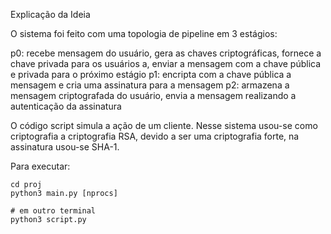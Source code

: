 Explicação da Ideia

O sistema foi feito com uma topologia de pipeline em 3 estágios:

p0: recebe mensagem do usuário, gera as chaves criptográficas, fornece a chave privada para os usuários a, enviar a mensagem com a chave pública e privada para o próximo estágio
p1: encripta com a chave pública a mensagem e cria uma assinatura para a mensagem
p2: armazena a mensagem criptografada do usuário, envia a mensagem realizando a autenticação da assinatura

O código script simula a ação de um cliente.
Nesse sistema usou-se como criptografia a criptografia RSA, devido a ser uma criptografia forte, na assinatura usou-se SHA-1.

Para executar:
```
cd proj
python3 main.py [nprocs]

# em outro terminal
python3 script.py
```
